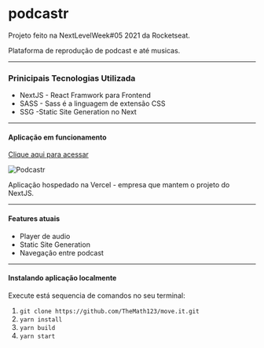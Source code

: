 # podcastr
Projeto feito na NextLevelWeek#05 2021 da Rocketseat.

Plataforma de reprodução de podcast e até musicas.

---

### Prinicipais Tecnologias Utilizada
- NextJS - React Framwork para Frontend
- SASS -  Sass é a linguagem de extensão CSS
- SSG -Static Site Generation no Next

---

#### Aplicação em funcionamento
[Clique aqui para acessar](podcastr-iota.vercel.app)

![Podcastr](https://i.imgur.com/Leesf3D.png)

Aplicação hospedado na Vercel - empresa que mantem o projeto do NextJS.

---

#### Features atuais
- Player de audio
- Static Site Generation
- Navegação entre podcast

---

#### Instalando aplicação localmente
Execute está sequencia de comandos no seu terminal:
1. ```git clone https://github.com/TheMath123/move.it.git```
2. ```yarn install```
3. ```yarn build```
4. ```yarn start```
